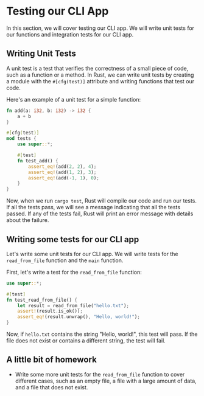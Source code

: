 # Testing our CLI App
In this section, we will cover testing our CLI app. We will write unit tests for our functions and integration tests for our CLI app.
## Writing Unit Tests
A unit test is a test that verifies the correctness of a small piece of code, such as a function or a method. In Rust, we can write unit tests by creating a module with the `#[cfg(test)]` attribute and writing functions that test our code.

Here's an example of a unit test for a simple function:

```rust
fn add(a: i32, b: i32) -> i32 {
    a + b
}

#[cfg(test)]
mod tests {
    use super::*;

    #[test]
    fn test_add() {
        assert_eq!(add(2, 2), 4);
        assert_eq!(add(1, 2), 3);
        assert_eq!(add(-1, 1), 0);
    }
}
```

Now, when we run `cargo test`, Rust will compile our code and run our tests. If all the tests pass, we will see a message indicating that all the tests passed. If any of the tests fail, Rust will print an error message with details about the failure.

## Writing some tests for our CLI app
Let's write some unit tests for our CLI app. We will write tests for the `read_from_file` function and the `main` function.

First, let's write a test for the `read_from_file` function:

```rust
use super::*;

#[test]
fn test_read_from_file() {
    let result = read_from_file("hello.txt");
    assert!(result.is_ok());
    assert_eq!(result.unwrap(), "Hello, world!");
}
```
Now, if `hello.txt` contains the string "Hello, world!", this test will pass. If the file does not exist or contains a different string, the test will fail.

## A little bit of homework
- Write some more unit tests for the `read_from_file` function to cover different cases, such as an empty file, a file with a large amount of data, and a file that does not exist.